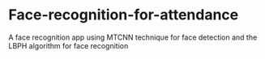 # Face-recognition-for-attendance
A face recognition app using MTCNN technique for face detection and the LBPH algorithm for face recognition
